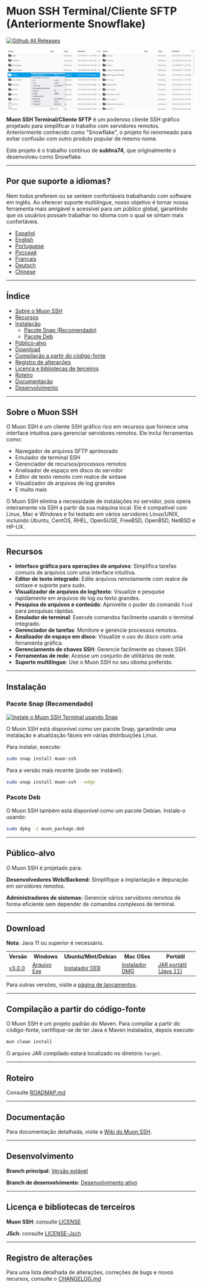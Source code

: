 # Muon SSH Terminal/Cliente SFTP (Anteriormente Snowflake)

[![Github All Releases](https://img.shields.io/github/downloads/subhra74/snowflake/total.svg)]()

<div> <img src="https://raw.githubusercontent.com/devlinx9/muonssh-screenshots/master/file-browser/2.png"> </div> 

**Muon SSH Terminal/Cliente SFTP** é um poderoso cliente SSH gráfico projetado para simplificar o trabalho com servidores remotos. Anteriormente conhecido como "Snowflake", o projeto foi renomeado para evitar confusão com outro produto popular de mesmo nome.

Este projeto é o trabalho contínuo de **subhra74**, que originalmente o desenvolveu como Snowflake.

---

## Por que suporte a idiomas?

Nem todos preferem ou se sentem confortáveis trabalhando com software em inglês. Ao oferecer suporte multilíngue, nosso objetivo é tornar nossa ferramenta mais amigável e acessível para um público global, garantindo que os usuários possam trabalhar no idioma com o qual se sintam mais confortáveis.

- [Español](README_es.md)
- [English](README.md)
- [Portuguese](README_pt.md)
- [Pусский](README_ru.md)
- [Français](README_fr.md)
- [Deutsch](README_de.md)
- [Chinese](README_zh.md)

---

## Índice
- [Sobre o Muon SSH](#sobre-o-muon-ssh)
- [Recursos](#recursos)
- [Instalação](#instalação)
    - [Pacote Snap (Recomendado)](#pacote-snap-recomendado)
    - [Pacote Deb](#pacote-deb)
- [Público-alvo](#público-alvo)
- [Download](#download)
- [Compilação a partir do código-fonte](#compilação-a-partir-do-código-fonte)
- [Registro de alterações](#registro-de-alterações)
- [Licença e bibliotecas de terceiros](#licença-e-bibliotecas-de-terceiros)
- [Roteiro](#roteiro)
- [Documentação](#documentação)
- [Desenvolvimento](#desenvolvimento)

---

## Sobre o Muon SSH
O Muon SSH é um cliente SSH gráfico rico em recursos que fornece uma interface intuitiva para gerenciar servidores remotos. Ele inclui ferramentas como:
- Navegador de arquivos SFTP aprimorado
- Emulador de terminal SSH
- Gerenciador de recursos/processos remotos
- Analisador de espaço em disco do servidor
- Editor de texto remoto com realce de sintaxe
- Visualizador de arquivos de log grandes
- E muito mais

O Muon SSH elimina a necessidade de instalações no servidor, pois opera inteiramente via SSH a partir da sua máquina local. Ele é compatível com Linux, Mac e Windows e foi testado em vários servidores Linux/UNIX, incluindo Ubuntu, CentOS, RHEL, OpenSUSE, FreeBSD, OpenBSD, NetBSD e HP-UX.

---

## Recursos
- **Interface gráfica para operações de arquivos**: Simplifica tarefas comuns de arquivos com uma interface intuitiva.
- **Editor de texto integrado**: Edite arquivos remotamente com realce de sintaxe e suporte para sudo.
- **Visualizador de arquivos de log/texto**: Visualize e pesquise rapidamente em arquivos de log ou texto grandes.
- **Pesquisa de arquivos e conteúdo**: Aproveite o poder do comando `find` para pesquisas rápidas.
- **Emulador de terminal**: Execute comandos facilmente usando o terminal integrado.
- **Gerenciador de tarefas**: Monitore e gerencie processos remotos.
- **Analisador de espaço em disco**: Visualize o uso do disco com uma ferramenta gráfica.
- **Gerenciamento de chaves SSH**: Gerencie facilmente as chaves SSH.
- **Ferramentas de rede**: Acesse um conjunto de utilitários de rede.
- **Suporte multilíngue**: Use o Muon SSH no seu idioma preferido.

---

## Instalação

### Pacote Snap (Recomendado)
[![Instale o Muon SSH Terminal usando Snap](https://snapcraft.io/muon-ssh/badge.svg)](https://snapcraft.io/muon-ssh)

O Muon SSH está disponível como um pacote Snap, garantindo uma instalação e atualização fáceis em várias distribuições Linux.

Para instalar, execute:
```sh  
sudo snap install muon-ssh  
```

Para a versão mais recente (pode ser instável):
```sh  
sudo snap install muon-ssh --edge    
```

### Pacote Deb
O Muon SSH também está disponível como um pacote Debian. Instale-o usando:
```sh  
sudo dpkg -i muon_package.deb   
```

---

## Público-alvo
O Muon SSH é projetado para:

**Desenvolvedores Web/Backend:** Simplifique a implantação e depuração em servidores remotos.

**Administradores de sistemas:** Gerencie vários servidores remotos de forma eficiente sem depender de comandos complexos de terminal.

---

## Download
**Nota**: Java 11 ou superior é necessário.

<table>
  <tr>
    <th>Versão</th>
    <th>Windows</th>
    <th>Ubuntu/Mint/Debian</th>
    <th>Mac OSes</th>
    <th>Portátil</th>
  </tr>
  <tr>
    <td>
      <a href="https://github.com/devlinx9/muon-ssh/releases/download/v3.0.0/muonssh_3.0.0.deb">v3.0.0</a>
    </td>
    <td>
      <a href="https://github.com/devlinx9/muon-ssh/releases/download/v3.0.0/muonssh_3.0.0.exe">Arquivo Exe</a>
    </td>
    <td>
      <a href="https://github.com/devlinx9/muon-ssh/releases/download/v3.0.0/muonssh_3.0.0.deb">Instalador DEB</a>
    </td>
    <td>
      <a href="https://github.com/devlinx9/muon-ssh/releases/download/v3.0.0/muonssh_3.0.0.dmg">Instalador DMG</a>
    </td>
    <td>
      <a href="https://github.com/devlinx9/muon-ssh/releases/download/v3.0.0/muonssh_3.0.0.jar">JAR portátil (Java 11)</a>
    </td>
  </tr>
</table>

Para outras versões, visite a <a href="https://github.com/devlinx9/muon-ssh/releases">página de lançamentos</a>.

---

## Compilação a partir do código-fonte
O Muon SSH é um projeto padrão do Maven. Para compilar a partir do código-fonte, certifique-se de ter Java e Maven instalados, depois execute:
```sh  
mvn clean install  
```

O arquivo JAR compilado estará localizado no diretório `target`.

---

## Roteiro
Consulte [ROADMAP.md](ROADMAP.md)

---

## Documentação
Para documentação detalhada, visite a <a href="https://github.com/devlinx9/muon-ssh/wiki">Wiki do Muon SSH</a>.

---

## Desenvolvimento
**Branch principal**: <a href="https://github.com/devlinx9/muon-ssh">Versão estável</a>

**Branch de desenvolvimento**: <a href="https://github.com/devlinx9/muon-ssh/tree/develop">Desenvolvimento ativo</a>

---

## Licença e bibliotecas de terceiros
**Muon SSH**: consulte [LICENSE](LICENSE)

**JSch**: consulte [LICENSE-Jsch](LICENSE-Jsch)

---

## Registro de alterações
Para uma lista detalhada de alterações, correções de bugs e novos recursos, consulte o [CHANGELOG.md](CHANGELOG.md)